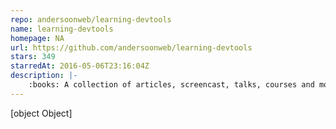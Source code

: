 ```yaml
---
repo: andersoonweb/learning-devtools
name: learning-devtools
homepage: NA
url: https://github.com/andersoonweb/learning-devtools
stars: 349
starredAt: 2016-05-06T23:16:04Z
description: |-
    :books: A collection of articles, screencast, talks, courses and more. All this to enhance their knowledge about devtools chrome.
---
```


[object Object]

